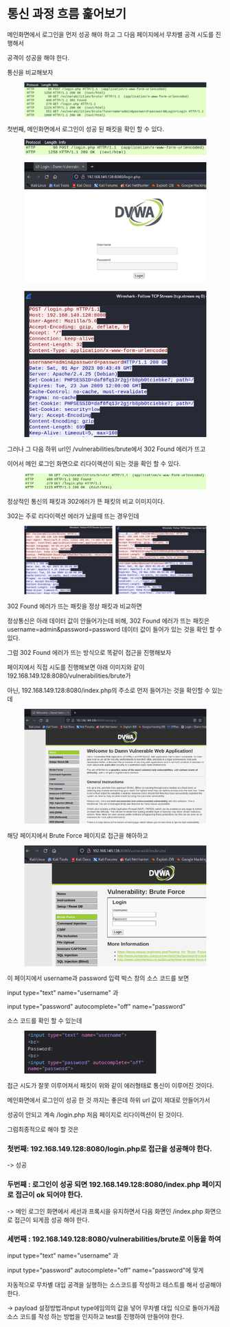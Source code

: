 # 통신 과정 흐름 훑어보기

메인화면에서 로그인을 먼저 성공 해야 하고 그 다음 페이지에서 무차별 공격 시도를 진행해서 &#x20;

공격이 성공을 해야 한다.



통신을 비교해보자&#x20;

<figure><img src="../../.gitbook/assets/image3.jpg" alt=""><figcaption></figcaption></figure>

첫번째, 메인화면에서 로그인이 성공 된 패킷을 확인 할 수 있다.

<figure><img src="../../.gitbook/assets/image4 (1).jpg" alt=""><figcaption></figcaption></figure>

<figure><img src="../../.gitbook/assets/image5.jpg" alt=""><figcaption></figcaption></figure>

<figure><img src="../../.gitbook/assets/image6.jpg" alt=""><figcaption></figcaption></figure>



그러나 그 다음 하위 url인  /vulnerabilities/brute에서 302 Found 에러가 뜨고

이어서 메인 로그인 화면으로 리다이렉션이 되는 것을 확인 할 수 있다.

<figure><img src="../../.gitbook/assets/image7.jpg" alt=""><figcaption></figcaption></figure>



정상적인 통신의 패킷과 302에러가 뜬 패킷의 비교 이미지이다.

302는 주로 리다이렉션 에러가 났을때 뜨는 경우인데

<figure><img src="../../.gitbook/assets/image8.jpg" alt=""><figcaption></figcaption></figure>



302 Found 에러가 뜨는 패킷을 정상 패킷과 비교하면

정상통신은 아래 데이터 값이 안들어가는데 비해, 302 Found 에러가 뜨는 패킷은username=admin\&password=password 데이터 값이 들어가 있는 것을 확인 할 수 있다.



그럼  302 Found 에러가 뜨는 방식으로 똑같이 접근을 진행해보자

페이지에서 직접 시도를 진행해보면 아래 이미지와 같이 192.168.149.128:8080/vulnerabilities/brute가

아닌, 192.168.149.128:8080/index.php의 주소로 먼저 들어가는 것을 확인할 수 있는데

<figure><img src="../../.gitbook/assets/image9.jpg" alt=""><figcaption></figcaption></figure>



해당 페이지에서 Brute Force 페이지로 접근을 해아하고

<figure><img src="../../.gitbook/assets/image10.jpg" alt=""><figcaption></figcaption></figure>



이 페이지에서 username과 password 입력 박스 창의 소스 코드를 보면

input type="text" name="username" 과

input type="password" autocomplete="off" name="password"

소스 코드를 확인 할 수 있는데

<figure><img src="../../.gitbook/assets/image11.jpg" alt=""><figcaption></figcaption></figure>



접근 시도가 잘못 이루어져서 패킷이 위와 같이 에러형태로 통신이 이루어진 것이다. &#x20;

메인화면에서 로그인이 성공 한 것 까지는 좋은데 하위  url 값이 제대로 안들어가서&#x20;

성공이 안되고 계속 /login.php 처음 페이지로 리다이렉션이 된 것이다.



그럼최종적으로 해야 할 것은

### 첫번째: 192.168.149.128:8080/login.php로 접근을 성공해야 한다.

\-> 성공

### 두번째 :  로그인이 성공 되면 192.168.149.128:8080/index.php 페이지로 접근이 ok 되어야 한다.

\-> 메인 로그인 화면에서 세선과  프록시을 유지하면서 다음 화면인 /index.php 화면으로 접근이 되게끔 성공 해야 한다.

### 세번째 : 192.168.149.128:8080/vulnerabilities/brute로 이동을 하여&#x20;

input type="text" name="username" 과

input type="password" autocomplete="off" name="password"에 맞게

자동적으로 무차별 대입 공격을 실행하는 소스코드를 작성하고 테스트를 해서 성공해야한다.

\-> payload 설정방법과nput type에임의의 값을 넣어 무차별 대입 식으로 돌아가게끔 소스 코드를 작성 하는 방법을 인지하고 test를 진행하여 만들어야 한다.

